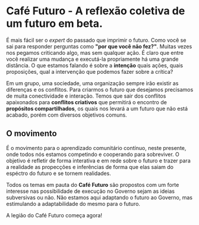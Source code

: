 # Café Futuro - A reflexão coletiva de um futuro em beta.

É mais fácil ser o *expert* do passado que imprimir o futuro. Como você se sai para 
responder perguntas como **"por que você não fez?"**. Muitas vezes nos pegamos criticando algo, 
mas sem qualquer ação. É claro que entre você realizar uma mudança e executá-la propriamente 
há uma grande distância. O que estamos falando é sobre a **intenção** quais ações, 
quais proposições, qual a intervenção que podemos fazer sobre a crítica? 

Em um grupo, uma sociedade, uma organização sempre irão existir as diferenças e os conflitos. 
Para criarmos o futuro que desejamos precisamos de muita conectividade e interação. Temos que
sair dos conflitos apaixonados para **conflitos criativos** que permitirá o encontro de
**propósitos compartilhados**, os quais nos levará a um futuro que não está acabado, porém
com diversos objetivos comuns.

O movimento
------
É o movimento para o aprendizado comunitário contínuo, neste presente, onde todos 
nós estamos competindo e cooperando para sobreviver. O objetivo é refletir de forma
interativa e em rede sobre o futuro e trazer para a realidade as propecções
e inferências de forma que elas saiam do espéctro do futuro e se tornem realidades.

Todos os temas em pauta do **Café Futuro** são propostos com um forte interesse nas 
possibilidade de execução no Governo sejam as ideias subversivas ou não. Não estamos aqui
adaptando o futuro ao Governo, mas estimulando a adaptabilidade do mesmo para o futuro. 

A legião do Café Futuro começa agora!


